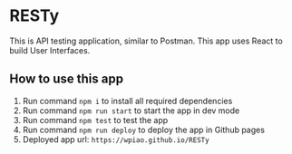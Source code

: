 # RESTy

This is API testing application, similar to Postman. This app uses React to build User Interfaces.

## How to use this app

1. Run command `npm i` to install all required dependencies
2. Run command `npm run start` to start the app in dev mode
3. Run command `npm test` to test the app
4. Run command `npm run deploy` to deploy the app in Github pages
5. Deployed app url: `https://wpiao.github.io/RESTy`

